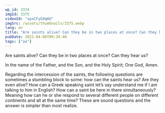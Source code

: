 ```yaml
---
wp_id: 3374
imgId: 3375
videoId: "spxCFyG9qHU"
imgSrc: /assets/thumbnails/3375.webp
lang: en
title: "Are saints alive? Can they be in two places at once? Can they hear us? by Fr. Gabriel Wissa"
pubDate: 2022-04-06T09:39:40
tags: ["aa"]
---
```


<p>Are saints alive? Can they be in two places at once? Can they hear us? </p>
<p>In the name of the Father, and the Son, and the Holy Spirit; One God, Amen.  </p>
<p>Regarding the intercession of the saints, the following questions are sometimes a stumbling block to some: how can the saints hear us? Are they even alive? How can a Greek speaking saint let’s say understand me if I am talking to him in English? How can a saint be here in there simultaneously? Meaning how can he or she respond to several different people on different continents and all at the same time? These are sound questions and the answer is simpler than most realize.  </p>
